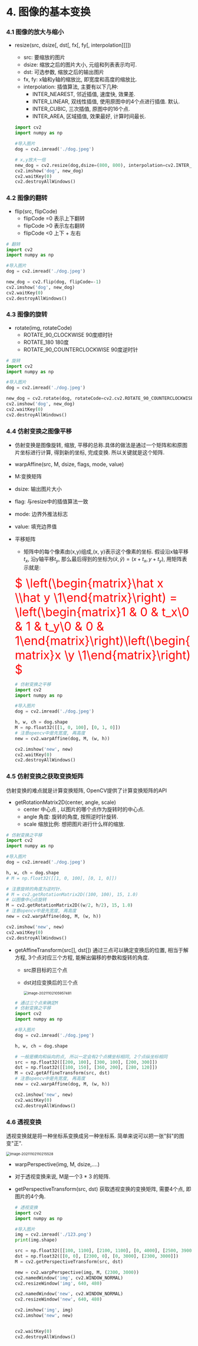# 4. 图像的基本变换

### 4.1 图像的放大与缩小

- resize(src, dsize[, dst[, fx[, fy[, interpolation]]]])

  - src: 要缩放的图片
  - dsize: 缩放之后的图片大小, 元组和列表表示均可.
  - dst: 可选参数, 缩放之后的输出图片
  - fx, fy: x轴和y轴的缩放比, 即宽度和高度的缩放比.
  - interpolation: 插值算法, 主要有以下几种:
    - INTER_NEAREST, 邻近插值, 速度快, 效果差.
    - INTER_LINEAR, 双线性插值,  使用原图中的4个点进行插值. 默认.
    - INTER_CUBIC, 三次插值, 原图中的16个点.
    - INTER_AREA, 区域插值, 效果最好, 计算时间最长.

  ``` python
  import cv2
  import numpy as np
  
  #导入图片
  dog = cv2.imread('./dog.jpeg')
  
  # x,y放大一倍
  new_dog = cv2.resize(dog,dsize=(800, 800), interpolation=cv2.INTER_NEAREST)
  cv2.imshow('dog', new_dog)
  cv2.waitKey(0)
  cv2.destroyAllWindows()
  ```

### 4.2 图像的翻转

- flip(src, flipCode)
  - flipCode =0 表示上下翻转
  - flipCode >0 表示左右翻转
  - flipCode  <0 上下 + 左右

``` python
# 翻转
import cv2
import numpy as np

#导入图片
dog = cv2.imread('./dog.jpeg')

new_dog = cv2.flip(dog, flipCode=-1)
cv2.imshow('dog', new_dog)
cv2.waitKey(0)
cv2.destroyAllWindows()
```

### 4.3 图像的旋转

- rotate(img, rotateCode)
  - ROTATE_90_CLOCKWISE 90度顺时针
  - ROTATE_180 180度
  - ROTATE_90_COUNTERCLOCKWISE 90度逆时针

``` python
# 旋转
import cv2
import numpy as np

#导入图片
dog = cv2.imread('./dog.jpeg')

new_dog = cv2.rotate(dog, rotateCode=cv2.cv2.ROTATE_90_COUNTERCLOCKWISE)
cv2.imshow('dog', new_dog)
cv2.waitKey(0)
cv2.destroyAllWindows()
```

### 4.4 仿射变换之图像平移

- 仿射变换是图像旋转, 缩放, 平移的总称.具体的做法是通过一个矩阵和和原图片坐标进行计算, 得到新的坐标, 完成变换. 所以关键就是这个矩阵. 

- warpAffine(src, M, dsize, flags, mode, value)

- M:变换矩阵

- dsize: 输出图片大小

- flag: 与resize中的插值算法一致

- mode: 边界外推法标志

- value: 填充边界值

- 平移矩阵

  - 矩阵中的每个像素由(x,y)组成,(x, y)表示这个像素的坐标. 假设沿x轴平移$t_x$​​​​​​​​, 沿y轴平移$t_y$​​​​​​​, 那么最后得到的坐标为$(\hat x, \hat y) = (x + t_x, y + t_y)$​​​​,  用矩阵表示就是:

  <font size = 6 color = 'red'>$ \left(\begin{matrix}\hat x \\\hat y \\1\end{matrix}\right) = \left(\begin{matrix}1 & 0 & t_x\\0 & 1 & t_y\\0 & 0 & 1\end{matrix}\right)\left(\begin{matrix}x \\y \\1\end{matrix}\right) $</font>

  ``` python
  # 仿射变换之平移
  import cv2
  import numpy as np
  
  #导入图片
  dog = cv2.imread('./dog.jpeg')
  
  h, w, ch = dog.shape
  M = np.float32([[1, 0, 100], [0, 1, 0]])
  # 注意opencv中是先宽度, 再高度
  new = cv2.warpAffine(dog, M, (w, h))
  
  cv2.imshow('new', new)
  cv2.waitKey(0)
  cv2.destroyAllWindows()
  ```

### 4.5 仿射变换之获取变换矩阵

仿射变换的难点就是计算变换矩阵, OpenCV提供了计算变换矩阵的API

- getRotationMatrix2D(center, angle, scale)
  - center 中心点 , 以图片的哪个点作为旋转时的中心点.
  - angle 角度: 旋转的角度, 按照逆时针旋转.
  - scale 缩放比例: 想把图片进行什么样的缩放.

``` python
# 仿射变换之平移
import cv2
import numpy as np

#导入图片
dog = cv2.imread('./dog.jpeg')

h, w, ch = dog.shape
# M = np.float32([[1, 0, 100], [0, 1, 0]])

# 注意旋转的角度为逆时针.
# M = cv2.getRotationMatrix2D((100, 100), 15, 1.0)
# 以图像中心点旋转
M = cv2.getRotationMatrix2D((w/2, h/2), 15, 1.0)
# 注意opencv中是先宽度, 再高度
new = cv2.warpAffine(dog, M, (w, h))

cv2.imshow('new', new)
cv2.waitKey(0)
cv2.destroyAllWindows()
```

- getAffineTransform(src[], dst[]) 通过三点可以确定变换后的位置, 相当于解方程, 3个点对应三个方程, 能解出偏移的参数和旋转的角度.

  - src原目标的三个点
  
  - dst对应变换后的三个点
  
    <img src=".\img\image-20211102105957481.png" alt="image-20211102105957481" style="zoom:67%;" />
  
  ``` python
  # 通过三个点来确定M
  # 仿射变换之平移
  import cv2
  import numpy as np
  
  #导入图片
  dog = cv2.imread('./dog.jpeg')
  
  h, w, ch = dog.shape
  
  # 一般是横向和纵向的点, 所以一定会有2个点横坐标相同, 2个点纵坐标相同
  src = np.float32([[200, 100], [300, 100], [200, 300]])
  dst = np.float32([[100, 150], [360, 200], [280, 120]])
  M = cv2.getAffineTransform(src, dst)
  # 注意opencv中是先宽度, 再高度
  new = cv2.warpAffine(dog, M, (w, h))
  
  cv2.imshow('new', new)
  cv2.waitKey(0)
  cv2.destroyAllWindows()
  ```

### 4.6 透视变换

透视变换就是将一种坐标系变换成另一种坐标系. 简单来说可以把一张"斜"的图变"正".

<img src=".\img\image-20211102110215528.png" alt="image-20211102110215528" style="zoom:67%;" />

- warpPerspective(img, M, dsize,....)

- 对于透视变换来说, M是一个3 * 3 的矩阵.

- getPerspectiveTransform(src, dst) 获取透视变换的变换矩阵, 需要4个点, 即图片的4个角. 

  ``` python
  # 透视变换
  import cv2
  import numpy as np
  
  #导入图片
  img = cv2.imread('./123.png')
  print(img.shape)
  
  src = np.float32([[100, 1100], [2100, 1100], [0, 4000], [2500, 3900]])
  dst = np.float32([[0, 0], [2300, 0], [0, 3000], [2300, 3000]])
  M = cv2.getPerspectiveTransform(src, dst)
  
  new = cv2.warpPerspective(img, M, (2300, 3000))
  cv2.namedWindow('img', cv2.WINDOW_NORMAL)
  cv2.resizeWindow('img', 640, 480)
  
  cv2.namedWindow('new', cv2.WINDOW_NORMAL)
  cv2.resizeWindow('new', 640, 480)
  
  cv2.imshow('img', img)
  cv2.imshow('new', new)
  
  
  cv2.waitKey(0)
  cv2.destroyAllWindows()
  ```

  

